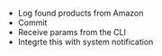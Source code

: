 * Log found products from Amazon
* Commit  
* Receive params from the CLI
* Integrte this with system notification

